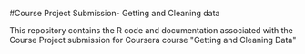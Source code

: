 #Course Project Submission- Getting and Cleaning data

This repository contains the R code and documentation associated with the Course Project submission for Coursera course "Getting and Cleaning Data"

